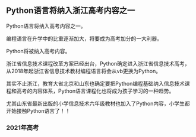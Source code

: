 ## Python语言将纳入浙江高考内容之一

Python语言将纳入高考内容之一。

编程语言在升学中的比重逐渐加大，将要成为高考加分的一大利器。

Python将被纳入高考内容。

浙江省信息技术课程改革方案已经出台，Python确定进入浙江省信息技术高考，从2018年起浙江省信息技术教材编程语言将会从vb更换为Python。

其实不止浙江，教育大省北京和山东也确定要把Python编程基础纳入信息技术课程和高考的内容体系，Python语言课程化也将成为孩子学习的一种趋势。

尤其山东省最新出版的小学信息技术六年级教材也加入了Python内容，小学生都开始接触Python语言了！！



### 2021年高考